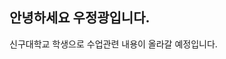 ## 안녕하세요 우정광입니다.

신구대학교 학생으로 수업관련 내용이 올라갈 예정입니다.

<!--
**2021143007wjk/2021143007wjk** is a ✨ _special_ ✨ repository because its `README.md` (this file) appears on your GitHub profile.

Here are some ideas to get you started:

- 🔭 I’m currently working on ...
- 🌱 I’m currently learning ...
- 👯 I’m looking to collaborate on ...
- 🤔 I’m looking for help with ...
- 💬 Ask me about ...
- 📫 How to reach me: ...
- 😄 Pronouns: ...
- ⚡ Fun fact: ...
-->
